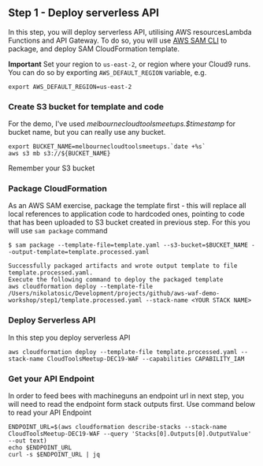 ## Step 1 - Deploy serverless API

In this step, you will deploy serverless API, utilising AWS resourcesLambda
Functions and API Gateway. To do so, you will use [AWS SAM CLI](https://docs.aws.amazon.com/serverless-application-model/latest/developerguide/serverless-sam-cli-command-reference.html) to package,
and deploy SAM CloudFormation template.

**Important** Set your region to `us-east-2`, or region where your Cloud9
runs. You can do so by exporting `AWS_DEFAULT_REGION` variable, e.g.

```
export AWS_DEFAULT_REGION=us-east-2
```

### Create S3 bucket for template and code

For the demo, I've used *melbournecloudtoolsmeetups.$timestamp* for bucket
name, but you can really use any bucket.

```
export BUCKET_NAME=melbournecloudtoolsmeetups.`date +%s`
aws s3 mb s3://${BUCKET_NAME}
```

Remember your S3 bucket

### Package CloudFormation

As an AWS SAM exercise, package the template first - this will
replace all local references to application code to hardcoded ones, pointing
to code that has been uploaded to S3 bucket created in previous step.
For this you will use `sam package` command

```
$ sam package --template-file=template.yaml --s3-bucket=$BUCKET_NAME --output-template=template.processed.yaml

Successfully packaged artifacts and wrote output template to file template.processed.yaml.
Execute the following command to deploy the packaged template
aws cloudformation deploy --template-file /Users/nikolatosic/Development/projects/github/aws-waf-demo-workshop/step1/template.processed.yaml --stack-name <YOUR STACK NAME>
```

### Deploy Serverless API

In this step you deploy serverless API

```
aws cloudformation deploy --template-file template.processed.yaml --stack-name CloudToolsMeetup-DEC19-WAF --capabilities CAPABILITY_IAM
```


### Get your API Endpoint

In order to feed bees with machineguns an endpoint url in next step,
you will need to read the endpoint form stack outputs first. Use command
below to read your API Endpoint

```
ENDPOINT_URL=$(aws cloudformation describe-stacks --stack-name CloudToolsMeetup-DEC19-WAF --query 'Stacks[0].Outputs[0].OutputValue' --out text)
echo $ENDPOINT_URL
curl -s $ENDPOINT_URL | jq
```
